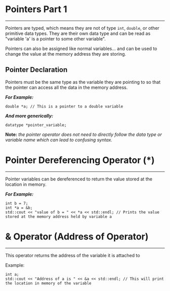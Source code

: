 # **Pointers Part 1** #
---
Pointers are typed, which means they are not of type ``int``, ``double``, or other primitive data types. They are their own data type and can be read as "variable 'a' is a pointer to some other variable".

Pointers can also be assigned like normal variables... and can be used to change the value at the memory address they are storing.

## Pointer Declaration ##
Pointers must be the same type as the variable they are pointing to so that the pointer can access all the data in the memory address.

_**For Example:**_

    double *a; // This is a pointer to a double variable

_**And more generically:**_

    datatype *pointer_variable;

**Note:**
*the pointer operator does not need to directly follow the data type or variable name which can lead to confusing syntax.*

# **Pointer Dereferencing Operator (*)** #
---
Pointer variables can be dereferenced to return the value stored at the location in memory.

_**For Example:**_

    int b = 7;
    int *a = &b;
    std::cout << "value of b = " << *a << std::endl; // Prints the value stored at the memory address held by variable a


# **& Operator (Address of Operator)** #
---
This operator returns the address of the variable it is attached to

  Example:

    int a;
    std::cout << "Address of a is " << &a << std::endl; // This will print the location in memory of the variable
